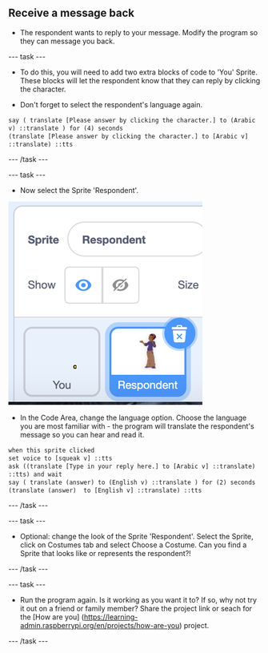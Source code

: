 
## Receive a message back
+ The respondent wants to reply to your message. Modify the program so they can message you back.

--- task ---

+ To do this, you will need to add two extra blocks of code to 'You' Sprite. These blocks will let the respondent know that they can reply by clicking the character. 

+ Don't forget to select the respondent's language again.

```blocks3
say ( translate [Please answer by clicking the character.] to (Arabic v) ::translate ) for (4) seconds
(translate [Please answer by clicking the character.] to [Arabic v] ::translate) ::tts
```

--- /task ---

--- task ---

+ Now select the Sprite 'Respondent'.

!['From' program](images/choose-sprite-Respondent.png)

+ In the Code Area, change the language option. Choose the language you are most familiar with - the program will translate the respondent's message so you can hear and read it.

```blocks3
when this sprite clicked
set voice to [squeak v] ::tts
ask ((translate [Type in your reply here.] to [Arabic v] ::translate) ::tts) and wait
say ( translate (answer) to (English v) ::translate ) for (2) seconds
(translate (answer)  to [English v] ::translate) ::tts
```
--- /task ---

--- task ---

+ Optional: change the look of the Sprite 'Respondent'. Select the Sprite, click on Costumes tab and select Choose a Costume. Can you find a Sprite that looks like or represents the respondent?!

--- /task ---

--- task ---

+ Run the program again. Is it working as you want it to? If so, why not try it out on a friend or family member? Share the project  link or seach for the [How are you] (https://learning-admin.raspberrypi.org/en/projects/how-are-you) project.

--- /task ---
